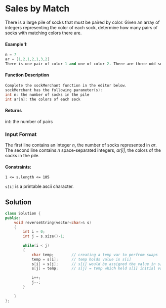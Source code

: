 # Sales by Match

There is a large pile of socks that must be paired by color. Given an array of integers representing the color of each sock, determine how many pairs of socks with matching colors there are.

#### Example 1:

```c++
n = 7
ar = [1,2,1,2,1,3,2]
There is one pair of color 1 and one of color 2. There are three odd socks left, one of each color. The number of pairs is 2.
```


#### Function Description

```c++
Complete the sockMerchant function in the editor below.
sockMerchant has the following parameter(s):
int n: the number of socks in the pile
int ar[n]: the colors of each sock
```

#### Returns
int: the number of pairs

### Input Format
The first line contains an integer *n*, the number of socks represented in *ar*.
The second line contains *n* space-separated integers, *ar[i]*, the colors of the socks in the pile.

#### Constraints:
`1 <= s.length <= 105`

`s[i]` is a printable ascii character.


## Solution

```c++
class Solution {
public:
    void reverseString(vector<char>& s) 
    {
        int i = 0;
        int j = s.size()-1;
        
        while(i < j)
        {
            char temp;        // creating a temp var to perfrom swaps
            temp = s[i];      // temp holds value in s[i]
            s[i] = s[j];      // s[i] would be assigned the value in s[j] - half of the swap complete
            s[j] = temp;      // s[j] = temp which held s[i] initial value - full swap complete
    
            i++;
            j--;
        }
        
    }
};
```
